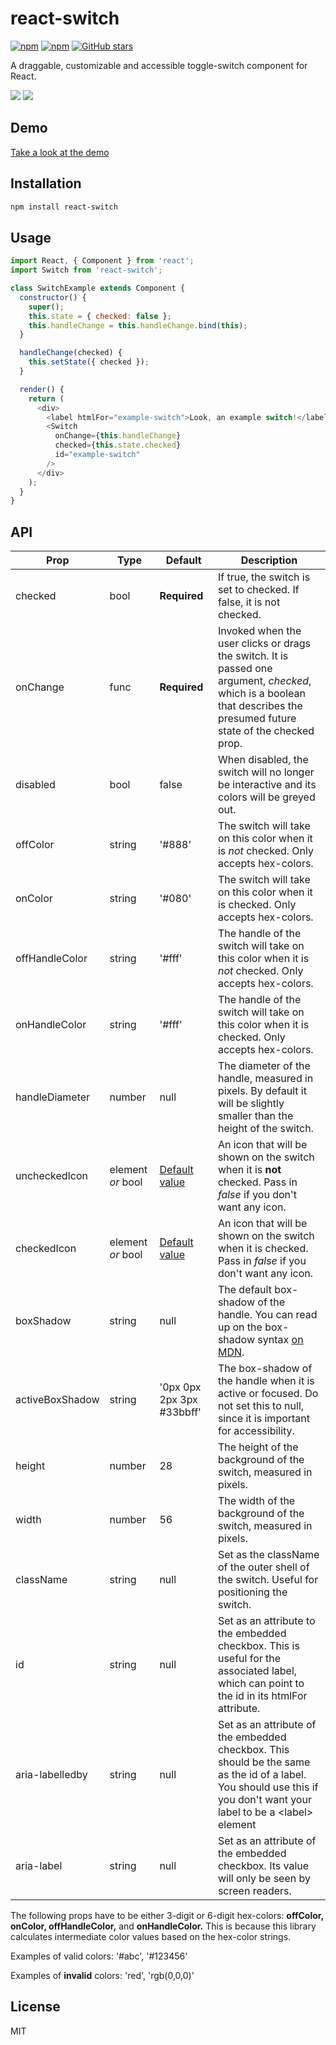 # react-switch
[![npm](https://img.shields.io/npm/v/react-switch.svg)](https://www.npmjs.com/package/react-switch)
[![npm](https://img.shields.io/npm/dm/react-switch.svg)](https://www.npmjs.com/package/react-switch)
[![GitHub stars](https://img.shields.io/github/stars/yogaboll/react-switch.svg?style=social&label=Stars)](https://github.com/yogaboll/react-switch)

A draggable, customizable and accessible toggle-switch component for React.

<img src="https://media.giphy.com/media/l0IsI0EHlJx2kyCrK/giphy.gif" />
<img src="https://media.giphy.com/media/3ov9k7TupiaveDlQ5O/giphy.gif" />


## Demo

[Take a look at the demo](https://yogaboll.github.io/react-switch/)

## Installation
```bash
npm install react-switch
```

## Usage
```javascript
import React, { Component } from 'react';
import Switch from 'react-switch';

class SwitchExample extends Component {
  constructor() {
    super();
    this.state = { checked: false };
    this.handleChange = this.handleChange.bind(this);
  }

  handleChange(checked) {
    this.setState({ checked });
  }

  render() {
    return (
      <div>
        <label htmlFor="example-switch">Look, an example switch!</label>
        <Switch
          onChange={this.handleChange}
          checked={this.state.checked}
          id="example-switch"
        />
      </div>
    );
  }
}
```

## API

| Prop | Type | Default | Description |
| ---- |----- | ------- | ----------- |
| checked | bool | **Required** | If true, the switch is set to checked. If false, it is not checked. |
| onChange | func | **Required** | Invoked when the user clicks or drags the switch. It is passed one argument, *checked*, which is a boolean that describes the presumed future state of the checked prop. |
| disabled | bool | false | When disabled, the switch will no longer be interactive and its colors will be greyed out. |
| offColor | string | '#888' | The switch will take on this color when it is *not* checked. Only accepts hex-colors.|
| onColor | string | '#080' | The switch will take on this color when it is checked. Only accepts hex-colors. |
| offHandleColor | string | '#fff' | The handle of the switch will take on this color when it is *not* checked. Only accepts hex-colors. |
| onHandleColor | string | '#fff' | The handle of the switch will take on this color when it is checked. Only accepts hex-colors. |
| handleDiameter | number | null | The diameter of the handle, measured in pixels. By default it will be slightly smaller than the height of the switch. |
| uncheckedIcon | element *or* bool | [Default value](https://github.com/yogaboll/react-switch/blob/master/src/icons.jsx) | An icon that will be shown on the switch when it is **not** checked. Pass in *false* if you don't want any icon. |
| checkedIcon | element *or* bool | [Default value](https://github.com/yogaboll/react-switch/blob/master/src/icons.jsx) | An icon that will be shown on the switch when it is checked. Pass in *false* if you don't want any icon. |
| boxShadow | string | null | The default box-shadow of the handle. You can read up on the box-shadow syntax [on MDN](https://developer.mozilla.org/en-US/docs/Web/CSS/box-shadow?v=b). |
| activeBoxShadow | string | '0px 0px 2px 3px #33bbff' | The box-shadow of the handle when it is active or focused. Do not set this to null, since it is important for accessibility.
| height | number | 28 | The height of the background of the switch, measured in pixels. |
| width | number | 56 | The width of the background of the switch, measured in pixels. |
| className | string | null | Set as the className of the outer shell of the switch. Useful for positioning the switch. |
| id | string | null | Set as an attribute to the embedded checkbox. This is useful for the associated label, which can point to the id in its htmlFor attribute. |
| aria-labelledby | string | null | Set as an attribute of the embedded checkbox. This should be the same as the id of a label. You should use this if you don't want your label to be a \<label> element|
| aria-label | string | null | Set as an attribute of the embedded checkbox. Its value will only be seen by screen readers. |

The following props have to be either 3-digit or 6-digit hex-colors:
**offColor, onColor, offHandleColor,** and **onHandleColor.** This is because this library calculates intermediate color values based on the hex-color strings.

Examples of valid colors: '#abc', '#123456'

Examples of **invalid** colors: 'red', 'rgb(0,0,0)'

## License

MIT